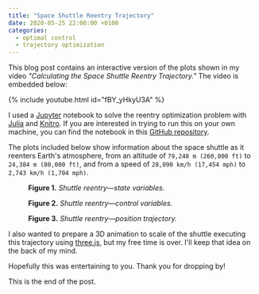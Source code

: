```yaml
---
title: "Space Shuttle Reentry Trajectory"
date: 2020-05-25 22:00:00 +0100
categories:
  - optimal control
  - trajectory optimization
---
```


This blog post contains an interactive version of the plots shown in my video *"Calculating the Space Shuttle Reentry Trajectory."*
The video is embedded below:

{% include youtube.html id="fBY_yHkyU3A" %}

I used a [Jupyter](https://jupyter.org/) notebook to solve the reentry optimization problem with [Julia](https://julialang.org/) and [Knitro](https://www.artelys.com/solvers/knitro/).
If you are interested in trying to run this on your own machine, you can find the notebook in this [GitHub repository](https://github.com/ferrolho/space-shuttle-reentry-trajectory).

The plots included below show information about the space shuttle as it reenters Earth's atmosphere, from an altitude of `79,248 m (260,000 ft)` to `24,384 m (80,000 ft)`, and from a speed of `28,090 km/h (17,454 mph)` to `2,743 km/h (1,704 mph)`.

<figure>
  <div id="space-shuttle-reentry-trajectory/plot_1" align="center"></div>
  <figcaption><strong>Figure 1.</strong> <em>Shuttle reentry—state variables.</em></figcaption>
</figure>

<figure>
  <div id="space-shuttle-reentry-trajectory/plot_2" align="center"></div>
  <figcaption><strong>Figure 2.</strong> <em>Shuttle reentry—control variables.</em></figcaption>
</figure>

<figure>
  <div id="space-shuttle-reentry-trajectory/plot_3" align="center"></div>
  <figcaption><strong>Figure 3.</strong> <em>Shuttle reentry—position trajectory.</em></figcaption>
</figure>

I also wanted to prepare a 3D animation to scale of the shuttle executing this trajectory using [three.js](https://threejs.org/), but my free time is over. I'll keep that idea on the back of my mind.

Hopefully this was entertaining to you. Thank you for dropping by!

This is the end of the post.

<!-- Latest compiled and minified plotly.js JavaScript -->
<script src="https://cdn.plot.ly/plotly-latest.min.js"></script>

<script src="{{ "/assets/js/space-shuttle-reentry-trajectory/plot_1.js" | absolute_url }}"></script>
<script src="{{ "/assets/js/space-shuttle-reentry-trajectory/plot_2.js" | absolute_url }}"></script>
<script src="{{ "/assets/js/space-shuttle-reentry-trajectory/plot_3.js" | absolute_url }}"></script>
